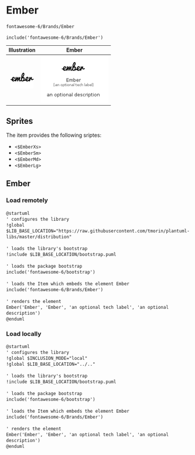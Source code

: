 # Ember


```text
fontawesome-6/Brands/Ember
```

```text
include('fontawesome-6/Brands/Ember')
```



| Illustration | Ember |
| :---: | :---: |
| ![illustration for Illustration](../../fontawesome-6/Brands/Ember.png) | ![illustration for Ember](../../fontawesome-6/Brands/Ember.Local.png) |



## Sprites
The item provides the following sriptes:

- `<$EmberXs>`
- `<$EmberSm>`
- `<$EmberMd>`
- `<$EmberLg>`





## Ember

### Load remotely
```plantuml
@startuml
' configures the library
!global $LIB_BASE_LOCATION="https://raw.githubusercontent.com/tmorin/plantuml-libs/master/distribution"

' loads the library's bootstrap
!include $LIB_BASE_LOCATION/bootstrap.puml

' loads the package bootstrap
include('fontawesome-6/bootstrap')

' loads the Item which embeds the element Ember
include('fontawesome-6/Brands/Ember')

' renders the element
Ember('Ember', 'Ember', 'an optional tech label', 'an optional description')
@enduml
```

### Load locally
```plantuml
@startuml
' configures the library
!global $INCLUSION_MODE="local"
!global $LIB_BASE_LOCATION="../.."

' loads the library's bootstrap
!include $LIB_BASE_LOCATION/bootstrap.puml

' loads the package bootstrap
include('fontawesome-6/bootstrap')

' loads the Item which embeds the element Ember
include('fontawesome-6/Brands/Ember')

' renders the element
Ember('Ember', 'Ember', 'an optional tech label', 'an optional description')
@enduml
```

